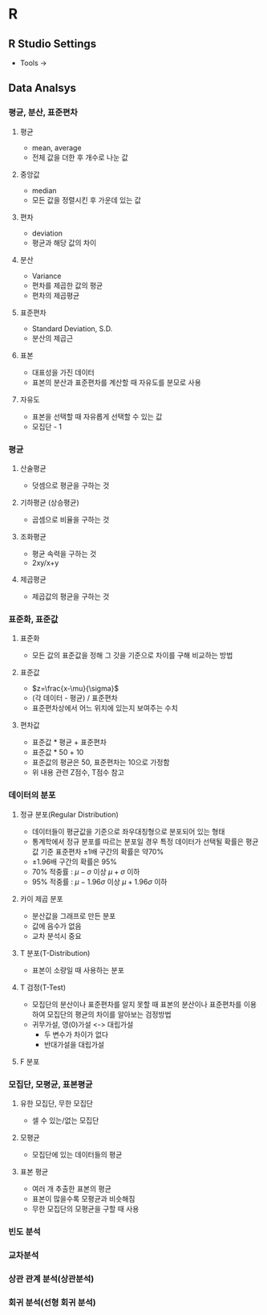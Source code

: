 # R

## R Studio Settings

* Tools -> 


## Data Analsys

### 평균, 분산, 표준편차

1. 평균
    * mean, average
    * 전체 값을 더한 후 개수로 나눈 값

2. 중앙값
    * median
    * 모든 값을 정렬시킨 후 가운데 있는 값

3. 편차
    * deviation
    * 평균과 해당 값의 차이

4. 분산
    * Variance
    * 편차를 제곱한 값의 평균
    * 편차의 제곱평균

5. 표준편차
    * Standard Deviation, S.D.
    * 분산의 제곱근

6. 표본
    * 대표성을 가진 데이터
    * 표본의 분산과 표준편차를 계산할 때 자유도를 분모로 사용

7. 자유도
    * 표본을 선택할 때 자유롭게 선택할 수 있는 값 
    * 모집단 - 1

### 평균

1. 산술평균
    * 덧셈으로 평균을 구하는 것

2. 기하평균 (상승평균)
    * 곱셈으로 비율을 구하는 것

3. 조화평균
    * 평균 속력을 구하는 것
    * 2xy/x+y

4. 제곱평균
    * 제곱값의 평균을 구하는 것

### 표준화, 표준값

1. 표준화
    * 모든 값의 표준값을 정해 그 갓을 기준으로 차이를 구해 비교하는 방법

2. 표준값
    * $z=\frac{x-\mu}{\sigma}$
    * (각 데이터 - 평균) / 표준편차
    * 표준편차상에서 어느 위치에 있는지 보여주는 수치

3. 편차값
    * 표준값 * 평균 + 표준편차
    * 표준값 * 50 + 10
    * 표준값의 평균은 50, 표준편차는 10으로 가정함
    * 위 내용 관련 Z점수, T점수 참고

### 데이터의 분포

1. 정규 분포(Regular Distribution)
    * 데이터들이 평균값을 기준으로 좌우대칭형으로 분포되어 있는 형태
    * 통계학에서 정규 분포를 따르는 분포일 경우 특정 데이터가 선택될 확률은 평균값 기준 표준편차 $\pm1$배 구간의 확률은 약70%
    * $\pm1.96$배 구간의 확률은 95%
    * 70% 적중률 : $\mu-\sigma$ 이상 $\mu+\sigma$ 이하  
    * 95% 적중률 : $\mu-1.96\sigma$ 이상 $\mu+1.96\sigma$ 이하

2. 카이 제곱 분포
    * 분산값을 그래프로 만든 분포
    * 값에 음수가 없음
    * 교차 분석시 중요

3. T 분포(T-Distribution)
    * 표본이 소량일 때 사용하는 분포
  
4. T 검정(T-Test)
   *  모집단의 분산이나 표준편차를 알지 못할 때 표본의 분산이나 표준편차를 이용하여 모집단의 평균의 차이를 알아보는 검정방법
   *  귀무가설, 영(0)가설 <-> 대립가설
      *  두 변수가 차이가 없다
      *  반대가설을 대립가설
  
5. F 분포

### 모집단, 모평균, 표본평균

1. 유한 모집단, 무한 모집단
   * 셀 수 있는/없는 모집단

2. 모평균
    * 모집단에 있는 데이터들의 평균

3. 표본 평균
   * 여러 개 추출한 표본의 평균
   * 표본이 많을수록 모평균과 비슷해짐
   * 무한 모집단의 모평균을 구할 때 사용

### 빈도 분석
### 교차분석
### 상관 관계 분석(상관분석)
### 회귀 분석(선형 회귀 분석)
